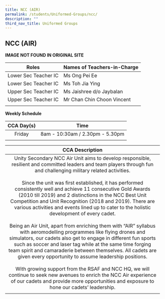 ```yaml
---
title: NCC (AIR)
permalink: /students/Uniformed-Groups/ncc/
description: ""
third_nav_title: Uniformed Groups
---
```

## NCC (AIR)

**IMAGE NOT FOUND IN ORIGINAL SITE**

| **Roles** | **Names of Teachers-in-Charge** |
|:---:|---|
| Lower Sec Teacher IC | Ms Ong Pei Ee |
| Lower Sec Teacher IC | Ms Toh Jia Ying |
| Upper Sec Teacher IC | Ms Jaishree d/o Jaybalan |
| Upper Sec Teacher IC | Mr Chan Chin Choon Vincent |
|  |  |

**Weekly Schedule**

| **CCA Day(s)** | **Time** |
|:---:|---|
| Friday | 8am - 10:30am / 2.30pm - 5.30pm |
|  |  |

| **CCA Description** |
|:---:|
| Unity Secondary NCC Air Unit aims to develop responsible, resilient and committed leaders and team players through fun and challenging military related activities.  <br><br>Since the unit was first established, it has performed consistently well and achieve 11 consecutive Gold Awards (2010 till 2019) and 2 distinctions in the NCC Best Unit Competition and Unit Recognition (2018 and 2019). There are various activities and events lined up to cater to the holistic development of every cadet. <br><br>Being an Air Unit, apart from enriching them with “AIR” syllabus with aeromodelling programmes like flying drones and simulators, our cadets also get to engage in different fun sports such as soccer and laser tag while at the same time forging team spirit and camaraderie between themselves. All cadets are given every opportunity to assume leadership positions.  <br><br>With growing support from the RSAF and NCC HQ, we will continue to seek new avenues to enrich the NCC Air experience of our cadets and provide more opportunities and exposure to hone our cadets’ leadership. |
|  |